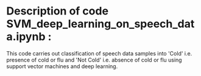 # Description of code SVM_deep_learning_on_speech_data.ipynb : 

This code carries out classification of speech data samples into 'Cold' i.e. presence of cold or flu and 'Not Cold' i.e. absence of cold or flu using support vector machines and deep learning.

